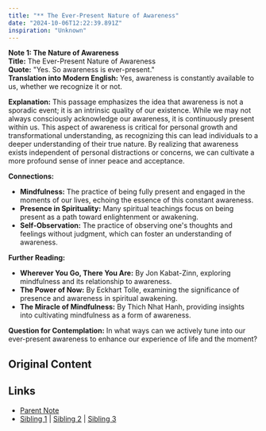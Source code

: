 ```yaml
---
title: "** The Ever-Present Nature of Awareness"
date: "2024-10-06T12:22:39.891Z"
inspiration: "Unknown"
---
```


  
**Note 1: The Nature of Awareness**  
**Title:** The Ever-Present Nature of Awareness  
**Quote:** "Yes. So awareness is ever-present."  
**Translation into Modern English:** Yes, awareness is constantly available to us, whether we recognize it or not.  

**Explanation:** This passage emphasizes the idea that awareness is not a sporadic event; it is an intrinsic quality of our existence. While we may not always consciously acknowledge our awareness, it is continuously present within us. This aspect of awareness is critical for personal growth and transformational understanding, as recognizing this can lead individuals to a deeper understanding of their true nature. By realizing that awareness exists independent of personal distractions or concerns, we can cultivate a more profound sense of inner peace and acceptance.  

**Connections:**  
- **Mindfulness:** The practice of being fully present and engaged in the moments of our lives, echoing the essence of this constant awareness.  
- **Presence in Spirituality:** Many spiritual teachings focus on being present as a path toward enlightenment or awakening.  
- **Self-Observation:** The practice of observing one's thoughts and feelings without judgment, which can foster an understanding of awareness.  

**Further Reading:**  
- **Wherever You Go, There You Are:** By Jon Kabat-Zinn, exploring mindfulness and its relationship to awareness.  
- **The Power of Now:** By Eckhart Tolle, examining the significance of presence and awareness in spiritual awakening.  
- **The Miracle of Mindfulness:** By Thich Nhat Hanh, providing insights into cultivating mindfulness as a form of awareness.  

**Question for Contemplation:** In what ways can we actively tune into our ever-present awareness to enhance our experience of life and the moment?  


## Original Content



## Links

- [Parent Note](/parent-note.md)
- [Sibling 1](/zettel1.md) | [Sibling 2](/zettel2.md) | [Sibling 3](/zettel3.md)
